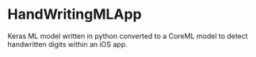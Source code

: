 # HandWritingMLApp
Keras ML model written in python converted to a CoreML model to detect handwritten digits within an iOS app.


